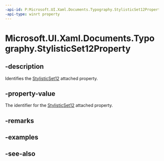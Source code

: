 ```yaml
---
-api-id: P:Microsoft.UI.Xaml.Documents.Typography.StylisticSet12Property
-api-type: winrt property
---
```


<!-- Property syntax
public Windows.UI.Xaml.DependencyProperty StylisticSet12Property { get; }
-->

# Microsoft.UI.Xaml.Documents.Typography.StylisticSet12Property

## -description
Identifies the [StylisticSet12](/windows/winui/api/microsoft.ui.xaml.documents.typography#xaml-attached-properties) attached property.

## -property-value
The identifier for the [StylisticSet12](/windows/winui/api/microsoft.ui.xaml.documents.typography#xaml-attached-properties) attached property.

## -remarks

## -examples

## -see-also
